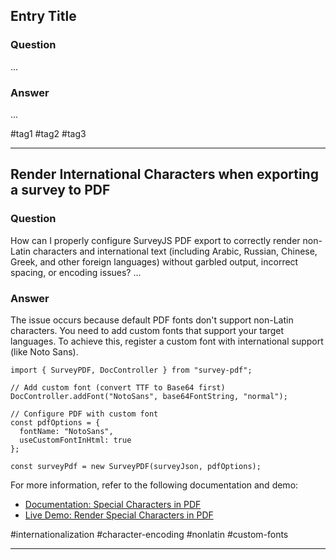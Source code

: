 ## Entry Title

### Question
...

### Answer
...

#tag1 #tag2 #tag3

---

## Render International Characters when exporting a survey to PDF

### Question

How can I properly configure SurveyJS PDF export to correctly render non-Latin characters and international text (including Arabic, Russian, Chinese, Greek, and other foreign languages) without garbled output, incorrect spacing, or encoding issues?
...

### Answer

The issue occurs because default PDF fonts don't support non-Latin characters. You need to add custom fonts that support your target languages. To achieve this, register a custom font with international support (like Noto Sans).
```
import { SurveyPDF, DocController } from "survey-pdf";

// Add custom font (convert TTF to Base64 first)
DocController.addFont("NotoSans", base64FontString, "normal");

// Configure PDF with custom font
const pdfOptions = {
  fontName: "NotoSans",
  useCustomFontInHtml: true
};

const surveyPdf = new SurveyPDF(surveyJson, pdfOptions);
```

For more information, refer to the following documentation and demo:

* [Documentation: Special Characters in PDF](https://surveyjs.io/pdf-generator/documentation/customize-pdf-form-settings#custom-fonts)
* [Live Demo: Render Special Characters in PDF](https://surveyjs.io/pdf-generator/examples/special-characters-in-pdf-form/)

#internationalization #character-encoding #nonlatin #custom-fonts

---
